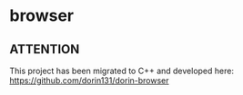 # browser

## ATTENTION
This project has been migrated to C++ and developed here: https://github.com/dorin131/dorin-browser
